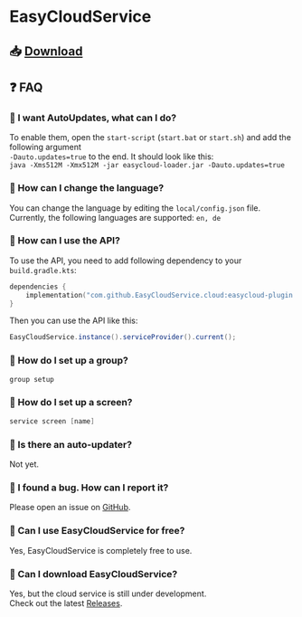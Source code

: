 # EasyCloudService

## 📥 [Download](https://github.com/EasyCloudService/cloud/releases)

## ❓ FAQ

### 🔹 I want AutoUpdates, what can I do?
To enable them, open the `start-script` (`start.bat` or `start.sh`) and add the following argument \
`-Dauto.updates=true` to the end. It should look like this: \
`java -Xms512M -Xmx512M -jar easycloud-loader.jar -Dauto.updates=true`

### 🔹 How can I change the language?
You can change the language by editing the `local/config.json` file.
Currently, the following languages are supported: `en, de`

### 🔹 How can I use the API?
To use the API, you need to add following dependency to your `build.gradle.kts`:
```kotlin
dependencies {
    implementation("com.github.EasyCloudService.cloud:easycloud-plugin:[current_version]")
}
```
Then you can use the API like this:
```java
EasyCloudService.instance().serviceProvider().current();
```

### 🔹 How do I set up a group?
```java
group setup
```

### 🔹 How do I set up a screen?
```java
service screen [name]
```

### 🔹 Is there an auto-updater?
Not yet.

### 🔹 I found a bug. How can I report it?
Please open an issue on [GitHub](https://github.com/EasyCloudService/cloud/issues).

### 🔹 Can I use EasyCloudService for free?
Yes, EasyCloudService is completely free to use.

### 🔹 Can I download EasyCloudService?
Yes, but the cloud service is still under development.  
Check out the latest [Releases](https://github.com/EasyCloudService/cloud/releases).
